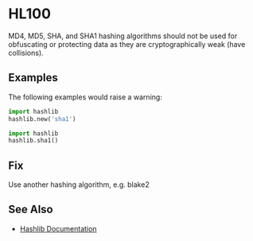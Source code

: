 # HL100

MD4, MD5, SHA, and SHA1 hashing algorithms should not be used for obfuscating or protecting data as they are cryptographically weak (have collisions).

## Examples

The following examples would raise a warning:

```python
import hashlib
hashlib.new('sha1')
```

```python
import hashlib
hashlib.sha1()
```

## Fix

Use another hashing algorithm, e.g. blake2

## See Also

* [Hashlib Documentation](https://docs.python.org/3/library/hashlib.html)